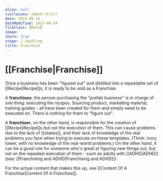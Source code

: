 ```yaml
---
alias: null
cssClasses: embed-strict
date: 2023-08-14
dateModified: 2023-08-14
fileClass: [Note]
image: 
share: true
stage: 🌱 Seedling
title: Franchise
---
```


# [[Franchise|Franchise]]

Once a business has been "figured out" and distilled into a repeatable set of [[Recipe|Recipe]]s, it is ready to be sold as a Franchise.

A **franchisee**, the person purchasing the "prefab business" is in charge of one thing: executing the recipes. 
Sourcing product, marketing material, training guides - all have been created for them and simply need to be executed on. There is nothing for them to "figure out".

A **franchiser**, on the other hand, is responsible for the creation of [[Recipe|Recipe]]s but _not_ the execution of them. 
This can cause problems due to the lack of [[stakes]], and their lack of knowledge of the real problems you face when trying to execute on these templates. (Think: Ivory tower, with no knowledge of the real-world problems.)
On the other hand, it can be a good role for someone who's great at figuring new things out, but not on the repeated execution of them - such as adults with [[ADHD|ADHD]] (see: [[Franchising and ADHD|Franchising and ADHD]]).

For the actual content that makes this up, see [[Content Of A Franchise|Content Of A Franchise]].
